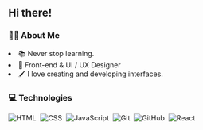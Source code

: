 ## Hi there!

### 🤷‍♂️ About Me

<li> 📚 Never stop learning.</li>
<li> 📘 Front-end & UI / UX Designer</li>
<li> 🖌️ I love creating and developing interfaces.</li>


### 💻 Technologies

![HTML](https://img.shields.io/badge/-HTML-191e24?style=for-the-badge&logo=HTML5)&nbsp;
![CSS](https://img.shields.io/badge/-CSS-191e24?style=for-the-badge&logo=CSS3&logoColor=1572B6)&nbsp;
![JavaScript](https://img.shields.io/badge/-JavaScript-191e24?style=for-the-badge&logo=javascript)&nbsp;
![Git](https://img.shields.io/badge/-Git-191e24?style=for-the-badge&logo=git)&nbsp;
![GitHub](https://img.shields.io/badge/-GitHub-191e24?style=for-the-badge&logo=github)&nbsp;
![React](https://img.shields.io/badge/-React-191e24?style=for-the-badge&logo=React)&nbsp;
